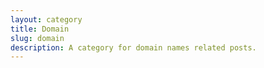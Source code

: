 ```yaml
---
layout: category
title: Domain
slug: domain
description: A category for domain names related posts.
---
```

